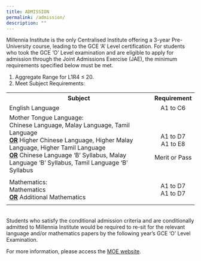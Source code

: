 ```yaml
---
title: ADMISSION
permalink: /admission/
description: ""
---
```

<p>Millennia Institute is the only Centralised Institute offering a 3-year Pre-University course, leading to the GCE &lsquo;A&rsquo; Level certification. For students who took the GCE &lsquo;O&rsquo; Level examination and are eligible to apply for admission through the Joint Admissions Exercise (JAE), the minimum requirements specified below must be met.</p>
<ol>
<li>Aggregate Range for L1R4 &le; 20.</li>
<li>Meet Subject Requirements:</li>
</ol>
<table>
<tbody>
<tr>
<th style="text-align: center;">Subject</th>
<th style="text-align: center;">Requirement</th>
</tr>
<tr>
<td>English Language</td>
<td style="text-align: center;">A1 to C6</td>
</tr>
<tr>
<td>
<div>Mother Tongue Language:</div>
<div>Chinese Language, Malay Language, Tamil Language</div>
<div><strong><u>OR</u></strong>&nbsp;Higher Chinese Language, Higher Malay Language, Higher Tamil Language</div>
<div><strong><u>OR</u></strong>&nbsp;Chinese Language &lsquo;B&rsquo; Syllabus, Malay Language &lsquo;B&rsquo; Syllabus, Tamil Language &lsquo;B&rsquo; Syllabus</div>
</td>
<td style="text-align: center;">
<p>
<div>A1 to D7</div>

<div>A1 to E8</div>
<p>
<div>Merit or Pass</div>
</td>
</tr>
<tr>
<td>
<div>Mathematics:</div>
<div>Mathematics</div>
<div><span style="text-decoration: underline;"><strong>OR</strong></span> Additional Mathematics</div>
</td>
<td style="text-align: center;">
<p>A1 to D7<br />A1 to D7</td>
</tr>
</tbody>
</table>
<p><br />Students who satisfy the conditional admission criteria and are conditionally admitted to Millennia Institute would be required to re-sit for the relevant language and/or mathematics papers by the following year&rsquo;s GCE &lsquo;O&rsquo; Level Examination.</p>
<p>For more information, please access the&nbsp;<a href="https://www.moe.gov.sg/post-secondary/admissions/jae/admission-criteria" target="_blank" rel="noopener">MOE website</a>.</p>
